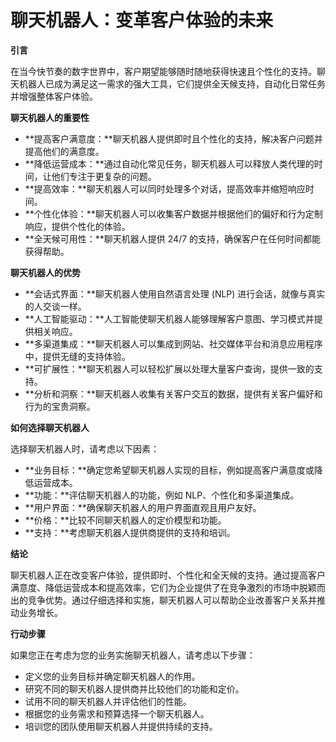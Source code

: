 # 聊天机器人：变革客户体验的未来

**引言**

在当今快节奏的数字世界中，客户期望能够随时随地获得快速且个性化的支持。聊天机器人已成为满足这一需求的强大工具，它们提供全天候支持，自动化日常任务并增强整体客户体验。

**聊天机器人的重要性**

* **提高客户满意度：**聊天机器人提供即时且个性化的支持，解决客户问题并提高他们的满意度。
* **降低运营成本：**通过自动化常见任务，聊天机器人可以释放人类代理的时间，让他们专注于更复杂的问题。
* **提高效率：**聊天机器人可以同时处理多个对话，提高效率并缩短响应时间。
* **个性化体验：**聊天机器人可以收集客户数据并根据他们的偏好和行为定制响应，提供个性化的体验。
* **全天候可用性：**聊天机器人提供 24/7 的支持，确保客户在任何时间都能获得帮助。

**聊天机器人的优势**

* **会话式界面：**聊天机器人使用自然语言处理 (NLP) 进行会话，就像与真实的人交谈一样。
* **人工智能驱动：**人工智能使聊天机器人能够理解客户意图、学习模式并提供相关响应。
* **多渠道集成：**聊天机器人可以集成到网站、社交媒体平台和消息应用程序中，提供无缝的支持体验。
* **可扩展性：**聊天机器人可以轻松扩展以处理大量客户查询，提供一致的支持。
* **分析和洞察：**聊天机器人收集有关客户交互的数据，提供有关客户偏好和行为的宝贵洞察。

**如何选择聊天机器人**

选择聊天机器人时，请考虑以下因素：

* **业务目标：**确定您希望聊天机器人实现的目标，例如提高客户满意度或降低运营成本。
* **功能：**评估聊天机器人的功能，例如 NLP、个性化和多渠道集成。
* **用户界面：**确保聊天机器人的用户界面直观且用户友好。
* **价格：**比较不同聊天机器人的定价模型和功能。
* **支持：**考虑聊天机器人提供商提供的支持和培训。

**结论**

聊天机器人正在改变客户体验，提供即时、个性化和全天候的支持。通过提高客户满意度、降低运营成本和提高效率，它们为企业提供了在竞争激烈的市场中脱颖而出的竞争优势。通过仔细选择和实施，聊天机器人可以帮助企业改善客户关系并推动业务增长。

**行动步骤**

如果您正在考虑为您的业务实施聊天机器人，请考虑以下步骤：

* 定义您的业务目标并确定聊天机器人的作用。
* 研究不同的聊天机器人提供商并比较他们的功能和定价。
* 试用不同的聊天机器人并评估他们的性能。
* 根据您的业务需求和预算选择一个聊天机器人。
* 培训您的团队使用聊天机器人并提供持续的支持。
